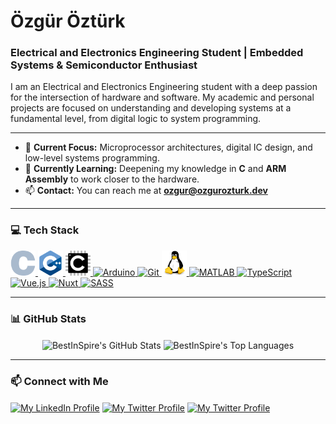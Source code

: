 # Özgür Öztürk

### Electrical and Electronics Engineering Student | Embedded Systems & Semiconductor Enthusiast

I am an Electrical and Electronics Engineering student with a deep passion for the intersection of hardware and software. My academic and personal projects are focused on understanding and developing systems at a fundamental level, from digital logic to system programming.

---

- 🔭 **Current Focus:** Microprocessor architectures, digital IC design, and low-level systems programming.
- 🌱 **Currently Learning:** Deepening my knowledge in **C** and **ARM Assembly** to work closer to the hardware.
- 📫 **Contact:** You can reach me at **ozgur@ozgurozturk.dev**

---

### 💻 Tech Stack

<p align="left">
  <a href="https://www.cprogramming.com/" target="_blank"> <img src="https://raw.githubusercontent.com/devicons/devicon/master/icons/c/c-original.svg" alt="C" width="40" height="40"/> </a>
  <a href="https://www.cplusplus.com/" target="_blank"> <img src="https://raw.githubusercontent.com/devicons/devicon/master/icons/cplusplus/cplusplus-original.svg" alt="C++" width="40" height="40"/> </a>
  <a href="https://developer.arm.com/" target="_blank"> <img src="https://raw.githubusercontent.com/devicons/devicon/master/icons/embeddedc/embeddedc-original.svg" alt="Assembly" width="40" height="40"/> </a>
  <a href="https://www.arduino.cc/" target="_blank"> <img src="https://cdn.worldvectorlogo.com/logos/arduino-1.svg" alt="Arduino" width="40" height="40"/> </a>
  <a href="https://git-scm.com/" target="_blank"> <img src="https://www.vectorlogo.zone/logos/git-scm/git-scm-icon.svg" alt="Git" width="40" height="40"/> </a>
  <a href="https://www.linux.org/" target="_blank"> <img src="https://raw.githubusercontent.com/devicons/devicon/master/icons/linux/linux-original.svg" alt="Linux" width="40" height="40"/> </a>
  <a href="https://www.mathworks.com/products/matlab.html" target="_blank"> <img src="https://upload.wikimedia.org/wikipedia/commons/2/21/Matlab_Logo.png" alt="MATLAB" width="40" height="40"/> </a>
  <a href="https://https://www.typescriptlang.org/" target="_blank"> <img src="https://upload.wikimedia.org/wikipedia/commons/thumb/f/f5/Typescript.svg/1200px-Typescript.svg.png" alt="TypeScript" width="40" height="40"/> </a>
  <a href="https://https://www.vuejs.org/" target="_blank"> <img src="https://upload.wikimedia.org/wikipedia/commons/thumb/9/95/Vue.js_Logo_2.svg/1200px-Vue.js_Logo_2.svg.png" alt="Vue.js" width="40" height="40"/> </a>
  <a href="https://https://www.nuxt.com/" target="_blank"> <img src="https://cp.drunomics.com/files/styles/bounding_box_1600x1000/public/2022-12/icon-green-square.png?itok=MNHBos86&focal_point=e630be84" alt="Nuxt" width="40" height="40"/> </a>
  <a href="https://sass-lang.com/" target="_blank"> <img src="https://avatars.githubusercontent.com/u/317889?s=280&v=4" alt="SASS" width="40" height="40"/> </a>

</p>

---

### 📊 GitHub Stats

<p align="center">
  <img align="center" src="https://github-readme-stats.vercel.app/api?username=BestInSpire&show_icons=true&locale=en&theme=transparent" alt="BestInSpire's GitHub Stats" />
  <img align="center" src="https://github-readme-stats.vercel.app/api/top-langs/?username=BestInSpire&layout=compact&locale=en&theme=transparent" alt="BestInSpire's Top Languages" />
</p>

---

### 📫 Connect with Me

<p align="left">
  <a href="https://linkedin.com/in/özgür-öztürk-a3071325a" target="blank"><img align="center" src="https://raw.githubusercontent.com/rahuldkjain/github-profile-readme-generator/master/src/images/icons/Social/linked-in-alt.svg" alt="My LinkedIn Profile" height="30" width="40" /></a>
  <a href="https://twitter.com/bestlnspire" target="blank"><img align="center" src="https://raw.githubusercontent.com/rahuldkjain/github-profile-readme-generator/master/src/images/icons/Social/twitter.svg" alt="My Twitter Profile" height="30" width="40" /></a>
    <a href="https://twitter.com/ozguroztrkk" target="blank"><img align="center" src="https://raw.githubusercontent.com/rahuldkjain/github-profile-readme-generator/master/src/images/icons/Social/instagram.svg" alt="My Twitter Profile" height="30" width="40" /></a>

</p>
